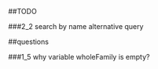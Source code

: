 ##TODO

###2_2
search by name alternative query


##questions

###1_5
why variable wholeFamily is empty?